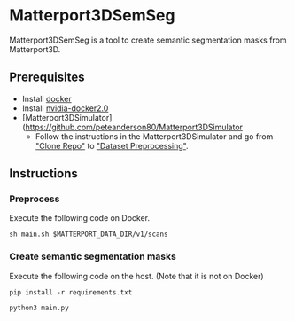 # Matterport3DSemSeg

Matterport3DSemSeg is a tool to create semantic segmentation masks from Matterport3D.

## Prerequisites

- Install [docker](https://docs.docker.com/engine/installation/)
- Install [nvidia-docker2.0](https://github.com/nvidia/nvidia-docker/wiki/Installation-(version-2.0))
- [Matterport3DSimulator](https://github.com/peteanderson80/Matterport3DSimulator
  - Follow the instructions in the Matterport3DSimulator and go from ["Clone Repo"](https://github.com/peteanderson80/Matterport3DSimulator#clone-repo) to ["Dataset Preprocessing"](https://github.com/peteanderson80/Matterport3DSimulator#dataset-preprocessing).


## Instructions

### Preprocess

Execute the following code on Docker.

```
sh main.sh $MATTERPORT_DATA_DIR/v1/scans
```

### Create semantic segmentation masks


Execute the following code on the host. (Note that it is not on Docker)


```
pip install -r requirements.txt
```

```
python3 main.py
```


